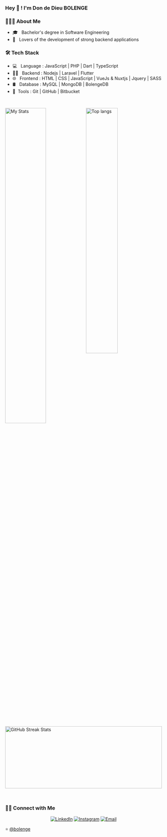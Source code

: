 
### Hey 👋 ! I'm Don de Dieu BOLENGE

<h3> 👨🏻‍💻 About Me </h3>

- 🎓 &nbsp; Bachelor's degree in Software Engineering
- 🌱 &nbsp; Lovers of the development of strong backend applications

<h3>🛠 Tech Stack</h3>

- 💻 &nbsp; Language : JavaScript | PHP | Dart | TypeScript
- 👨‍💻 &nbsp; Backend  : Nodejs | Laravel | Flutter
- 🌐 &nbsp; Frontend : HTML | CSS | JavaScript | VueJs & Nuxtjs | Jquery | SASS
- 🛢 &nbsp; Database : MySQL | MongoDB | BolengeDB
- 🔧&nbsp; Tools    : Git | GitHub | Bitbucket
<br/>

<p>
  <img
    align="left"
    width="51%"
    alt="My Stats"
    src="https://github-readme-stats.vercel.app/api?username=bolenge&show_icons=true&theme=radical"
  />
  <img
    width="45%"
    alt="Top langs"
    src="https://github-readme-stats.vercel.app/api/top-langs/?username=bolenge&show_icons=true&theme=radical&layout=compact"
  />
</p>

<p>
  <img
    width="100%"
    height="200"
    alt="GitHub Streak Stats"
    src="https://github-readme-streak-stats.herokuapp.com/?user=bolenge&theme=radical&date_format=j%20M%5B%20Y%5D&currStreakLabel=6FDA44&fire=6FDA44&ring=6FDA44"
  />
</p>

<br>

<div width="100%">
  <h3> 🤝🏻 Connect with Me </h3>

  <p align="center">
  <a href="https://linkedin.com/in/don-de-dieu-bolenge/"><img alt="LinkedIn" src="https://img.shields.io/badge/LinkedIn-DondeDieuBolenge-blue?style=flat-square&logo=linkedin"></a>
  <a href="https://www.instagram.com/dondedieu.bolenge/"><img alt="Instagram" src="https://img.shields.io/badge/Instagram-DondeDieuBolenge-blue?style=flat-square&logo=instagram"></a>
  <a href="mailto:pacilinja2@gmail.com"><img alt="Email" src="https://img.shields.io/badge/Email-dondedieubolenge@gmail.com-blue?style=flat-square&logo=Microsoft%20outlook"></a>
  </p>
</div>

⭐️ [@bolenge](https://github.com/bolenge)
